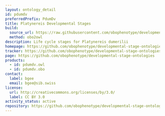 ```yaml
---
layout: ontology_detail
id: pdumdv
preferredPrefix: PdumDv
title: Platynereis Developmental Stages
build:
  source_url: https://raw.githubusercontent.com/obophenotype/developmental-stage-ontologies/master/src/pdumdv/pdumdv.obo
  method: obo2owl
description: Life cycle stages for Platynereis dumerilii
homepage: https://github.com/obophenotype/developmental-stage-ontologies/wiki/PdumDv
tracker: https://github.com/obophenotype/developmental-stage-ontologies/issues
page: https://github.com/obophenotype/developmental-stage-ontologies
products:
  - id: pdumdv.owl
  - id: pdumdv.obo
contact:
  label: bgee
  email: bgee@sib.swiss
license:
  url: http://creativecommons.org/licenses/by/3.0/
  label: CC BY 3.0
activity_status: active
repository: https://github.com/obophenotype/developmental-stage-ontologies
---
```

